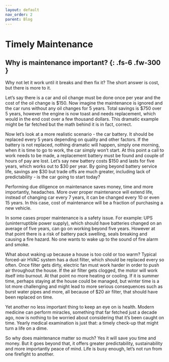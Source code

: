 ```yaml
---
layout: default
nav_order: 2
parent: Blog
---
```


# Timely Maintenance

Why is maintenance important?
{: .fs-6 .fw-300 }
---

Why not let it work until it breaks and then fix it? The short answer is cost, but there is more to it.

Let’s say there is a car and oil change must be done once per year and the cost of the oil change is $150. Now imagine the maintenance is ignored and the car runs without any oil changes for 5 years. Total savings is $750 over 5 years, however the engine is now toast and needs replacement, which would in the end cost over a few thousand dollars. This dramatic example might be far fetched but the math behind it is in fact, correct.

Now let’s look at a more realistic scenario - the car battery. It should be replaced every 5 years depending on quality and other factors. If the battery is not replaced, nothing dramatic will happen, simply one morning, when it is time to go to work, the car simply won’t start. At this point a call to work needs to be made, a replacement battery must be found and couple of hours of pay are lost. Let’s say new battery costs $150 and lasts for five years, which works out to $30 per year. By going beyond battery service life, savings are $30 but trade offs are much greater, including lack of predictability - is the car going to start today?

Performing due diligence on maintenance saves money, time and more importantly, headaches. More over proper maintenance will extend life, instead of changing car every 7 years, it can be changed every 10 or even 15 years. In this case, cost of maintenance will be a fraction of purchasing a new vehicle.

In some cases proper maintenance is a safety issue. For example: UPS (uninterruptible power supply), which should have batteries changed on an average of five years, can go on working beyond five years. However at that point there is a risk of battery pack swelling, seals breaking and causing a fire hazard. No one wants to wake up to the sound of fire alarm and smoke.

What about waking up because a house is too cold or too warm? Typical forced-air HVAC system has a dust filter, which should be replaced every so often. Once filter gets dirty, electric fan must work harder in order to push air throughout the house. If the air filter gets clogged, the motor will work itself into burnout. At that point no more heating or cooling. If it is summer time, perhaps staying at the house could be managed, but winter time is a lot more challenging and might lead to more serious consequences such as burst water pipes and more, all because of $20 air filter, that should have been replaced on time.

Yet another no less important thing to keep an eye on is health. Modern medicine can perform miracles, something that far fetched just a decade ago, now is nothing to be worried about considering that it’s been caught on time. Yearly medical examination is just that: a timely check-up that might turn a life on a dime.

So why does maintenance matter so much? Yes it will save you time and money. But it goes beyond that, it offers greater predictability, sustainability and more importantly peace of mind. Life is busy enough, let’s not run from one firefight to another.
